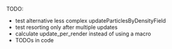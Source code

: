 TODO:
- test alternative less complex updateParticlesByDensityField
- test resorting only after multiple updates
- calculate update_per_render instead of using a macro
- TODOs in code